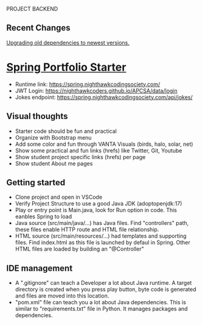 PROJECT BACKEND



## Recent Changes
[Upgrading old dependencies to newest versions.](https://github.com/nighthawkcoders/spring_portfolio/issues/12)

# [Spring Portfolio Starter](https://nighthawkcodingsociety.com/projectsearch/details/Spring%20Portfolio%20Starter)

- Runtime link: https://spring.nighthawkcodingsociety.com/
- JWT Login: https://nighthawkcoders.github.io/APCSA/data/login
- Jokes endpoint: https://spring.nighthawkcodingsociety.com/api/jokes/



## Visual thoughts

- Starter code should be fun and practical
- Organize with Bootstrap menu 
- Add some color and fun through VANTA Visuals (birds, halo, solar, net)
- Show some practical and fun links (hrefs) like Twitter, Git, Youtube
- Show student project specific links (hrefs) per page
- Show student About me pages

## Getting started

- Clone project and open in VSCode
- Verify Project Structure to use a good Java JDK (adoptopenjdk:17)
- Play or entry point is Main.java, look for Run option in code.  This eanbles Spring to load
- Java source (src/main/java/...) has Java files.  Find "controllers" path, these files enable HTTP route and HTML file relationship.
- HTML source (src/main/resources/...) had templates and supporting files.  Find index.html as this file is launched by defaul in Spring.  Other HTML files are loaded by building an "@Controller"

## IDE management

- A ".gitignore" can teach a Developer a lot about Java runtime.  A target directory is created when you press play button, byte code is generated and files are moved into this location.
- "pom.xml" file can teach you a lot about Java dependencies.  This is similar to "requirements.txt" file in Python.  It manages packages and dependencies.
